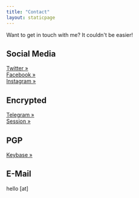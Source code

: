 ```yaml
---
title: "Contact"
layout: staticpage
---
```


Want to get in touch with me? It couldn't be easier!

## Social Media
[Twitter &raquo;](https://twitter.com/matthewgall)  
[Facebook &raquo;](https://facebook.com/thematthewgall)  
[Instagram &raquo;](https://instagram.com/thematthewgall)  

## Encrypted
[Telegram &raquo;](https://t.me/matthewgall)  
[Session &raquo;](session:059ff39ce60c5686f71e6f84fa9949c46978c202b61c9a2f5d1c2245a86bd58b2b)  

## PGP
[Keybase &raquo;](https://keybase.io/matthewgall)

## E-Mail
hello [at]